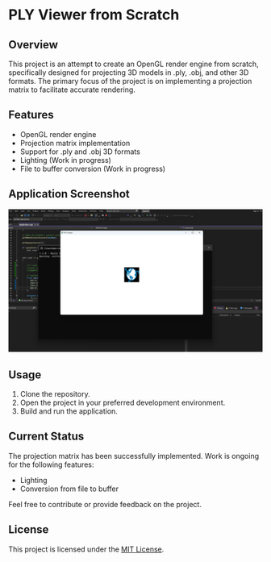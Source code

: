 # PLY Viewer from Scratch

## Overview

This project is an attempt to create an OpenGL render engine from scratch, specifically designed for projecting 3D models in .ply, .obj, and other 3D formats. The primary focus of the project is on implementing a projection matrix to facilitate accurate rendering.

## Features

- OpenGL render engine
- Projection matrix implementation
- Support for .ply and .obj 3D formats
- Lighting (Work in progress)
- File to buffer conversion (Work in progress)

## Application Screenshot

![Application Screenshot](application.png)

## Usage

1. Clone the repository.
2. Open the project in your preferred development environment.
3. Build and run the application.

## Current Status

The projection matrix has been successfully implemented. Work is ongoing for the following features:

- Lighting
- Conversion from file to buffer

Feel free to contribute or provide feedback on the project.

## License

This project is licensed under the [MIT License](LICENSE).
